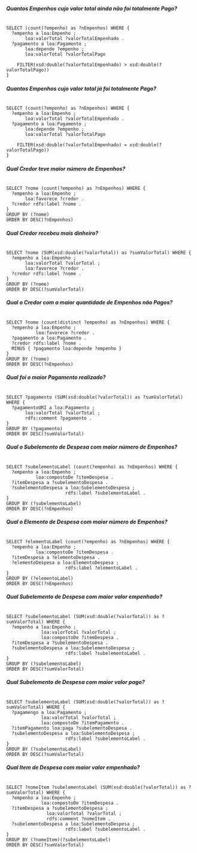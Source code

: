##### Quantos Empenhos cujo valor total ainda não foi totalmente Pago?

<pre><code>
SELECT (count(?empenho) as ?nEmpenhos) WHERE {
  ?empenho a loa:Empenho ;
       loa:valorTotal ?valorTotalEmpenhado .
  ?pagamento a loa:Pagamento ;
       loa:depende ?empenho ;
       loa:valorTotal ?valorTotalPago

	FILTER(xsd:double(?valorTotalEmpenhado) > xsd:double(?valorTotalPago))
}
</code></pre>

##### Quantos Empenhos cujo valor total já foi totalmente Pago?

<pre><code>
SELECT (count(?empenho) as ?nEmpenhos) WHERE {
  ?empenho a loa:Empenho ;
       loa:valorTotal ?valorTotalEmpenhado .
  ?pagamento a loa:Pagamento ;
       loa:depende ?empenho ;
       loa:valorTotal ?valorTotalPago

	FILTER(xsd:double(?valorTotalEmpenhado) = xsd:double(?valorTotalPago))
}
</code></pre>

##### Qual Credor teve maior número de Empenhos?

<pre><code>
SELECT ?nome (count(?empenho) as ?nEmpenhos) WHERE {
  ?empenho a loa:Empenho ;
       loa:favorece ?credor .
  ?credor rdfs:label ?nome .
}
GROUP BY (?nome)
ORDER BY DESC(?nEmpenhos)
</code></pre>

##### Qual Credor recebeu mais dinheiro?

<pre><code>
SELECT ?nome (SUM(xsd:double(?valorTotal)) as ?sumValorTotal) WHERE {
  ?empenho a loa:Empenho ;
       loa:valorTotal ?valorTotal ;
       loa:favorece ?credor .
  ?credor rdfs:label ?nome .
}
GROUP BY (?nome)
ORDER BY DESC(?sumValorTotal)
</code></pre>

##### Qual o Credor com a maior quantidade de Empenhos não Pagos?

<pre><code>
SELECT ?nome (count(distinct ?empenho) as ?nEmpenhos) WHERE {
  ?empenho a loa:Empenho ;
       	   loa:favorece ?credor .
  ?pagamento a loa:Pagamento .
  ?credor rdfs:label ?nome .
  MINUS { ?pagamento loa:depende ?empenho }
}
GROUP BY (?nome)
ORDER BY DESC(?nEmpenhos)
</code></pre>

##### Qual foi o maior Pagamento realizado?

<pre><code>
SELECT ?pagamento (SUM(xsd:double(?valorTotal)) as ?sumValorTotal) WHERE {
  ?pagamentoURI a loa:Pagamento ;
       loa:valorTotal ?valorTotal ;
	   rdfs:comment ?pagamento .
}
GROUP BY (?pagamento)
ORDER BY DESC(?sumValorTotal)
</code></pre>

##### Qual o Subelemento de Despesa com maior número de Empenhos?

<pre><code>
SELECT ?subelementoLabel (count(?empenho) as ?nEmpenhos) WHERE {
  ?empenho a loa:Empenho ;
           loa:compostoDe ?itemDespesa .
  ?itemDespesa a ?subelementoDespesa .
  ?subelementoDespesa a loa:SubelementoDespesa ;
                      rdfs:label ?subelementoLabel .
}
GROUP BY (?subelementoLabel)
ORDER BY DESC(?nEmpenhos)
</code></pre>

##### Qual o Elemento de Despesa com maior número de Empenhos?

<pre><code>
SELECT ?elementoLabel (count(?empenho) as ?nEmpenhos) WHERE {
  ?empenho a loa:Empenho ;
           loa:compostoDe ?itemDespesa .
  ?itemDespesa a ?elementoDespesa .
  ?elementoDespesa a loa:ElementoDespesa ;
                      rdfs:label ?elementoLabel .
}
GROUP BY (?elementoLabel)
ORDER BY DESC(?nEmpenhos)
</code></pre>

##### Qual Subelemento de Despesa com maior valor empenhado?

<pre><code>
SELECT ?subelementoLabel (SUM(xsd:double(?valorTotal)) as ?sumValorTotal) WHERE {
  ?empenho a loa:Empenho ;
             loa:valorTotal ?valorTotal ;
             loa:compostoDe ?itemDespesa .
  ?itemDespesa a ?subelementoDespesa .
  ?subelementoDespesa a loa:SubelementoDespesa ;
                      rdfs:label ?subelementoLabel .
}
GROUP BY (?subelementoLabel)
ORDER BY DESC(?sumValorTotal)
</code></pre>

##### Qual Subelemento de Despesa com maior valor pago?

<pre><code>
SELECT ?subelementoLabel (SUM(xsd:double(?valorTotal)) as ?sumValorTotal) WHERE {
  ?pagamengo a loa:Pagamento ;
             loa:valorTotal ?valorTotal ;
             loa:compostoDe ?itemPagamento .
  ?itemPagamento loa:paga ?subelementoDespesa .
  ?subelementoDespesa a loa:SubelementoDespesa ;
                      rdfs:label ?subelementoLabel .
}
GROUP BY (?subelementoLabel)
ORDER BY DESC(?sumValorTotal)
</code></pre>

##### Qual Item de Despesa com maior valor empenhado?

<pre><code>
SELECT ?nomeItem ?subelementoLabel (SUM(xsd:double(?valorTotal)) as ?sumValorTotal) WHERE {
  ?empenho a loa:Empenho ;
             loa:compostoDe ?itemDespesa .
  ?itemDespesa a ?subelementoDespesa ;
               loa:valorTotal ?valorTotal ;
 			   rdfs:comment ?nomeItem .
  ?subelementoDespesa a loa:SubelementoDespesa ;
                      rdfs:label ?subelementoLabel .
}
GROUP BY (?nomeItem)(?subelementoLabel)
ORDER BY DESC(?sumValorTotal)
</code></pre>
